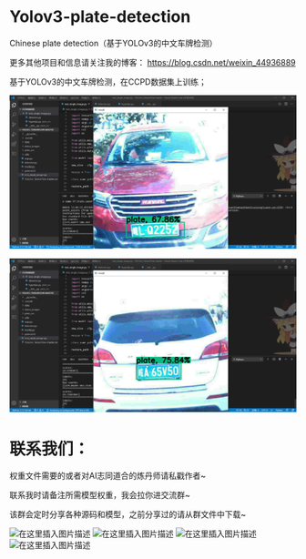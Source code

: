 # Yolov3-plate-detection
Chinese plate detection（基于YOLOv3的中文车牌检测）

更多其他项目和信息请关注我的博客：
https://blog.csdn.net/weixin_44936889

基于YOLOv3的中文车牌检测，在CCPD数据集上训练；

![image](https://github.com/Sharpiless/Yolov3-plate-detection/blob/master/result1.png)

![image](https://github.com/Sharpiless/Yolov3-plate-detection/blob/master/result2.png)

# 联系我们：

权重文件需要的或者对AI志同道合的炼丹师请私戳作者~

联系我时请备注所需模型权重，我会拉你进交流群~

该群会定时分享各种源码和模型，之前分享过的请从群文件中下载~

![在这里插入图片描述](https://img-blog.csdnimg.cn/20200613141749103.png?x-oss-process=image/watermark,type_ZmFuZ3poZW5naGVpdGk,shadow_10,text_aHR0cHM6Ly9ibG9nLmNzZG4ubmV0L3dlaXhpbl80NDkzNjg4OQ==,size_16,color_FFFFFF,t_70)
![在这里插入图片描述](https://img-blog.csdnimg.cn/20200613142806387.png?x-oss-process=image/watermark,type_ZmFuZ3poZW5naGVpdGk,shadow_10,text_aHR0cHM6Ly9ibG9nLmNzZG4ubmV0L3dlaXhpbl80NDkzNjg4OQ==,size_16,color_FFFFFF,t_70)
![在这里插入图片描述](https://img-blog.csdnimg.cn/20200613142818830.png?x-oss-process=image/watermark,type_ZmFuZ3poZW5naGVpdGk,shadow_10,text_aHR0cHM6Ly9ibG9nLmNzZG4ubmV0L3dlaXhpbl80NDkzNjg4OQ==,size_16,color_FFFFFF,t_70)
![在这里插入图片描述](https://img-blog.csdnimg.cn/20200613142847186.png?x-oss-process=image/watermark,type_ZmFuZ3poZW5naGVpdGk,shadow_10,text_aHR0cHM6Ly9ibG9nLmNzZG4ubmV0L3dlaXhpbl80NDkzNjg4OQ==,size_16,color_FFFFFF,t_70)
